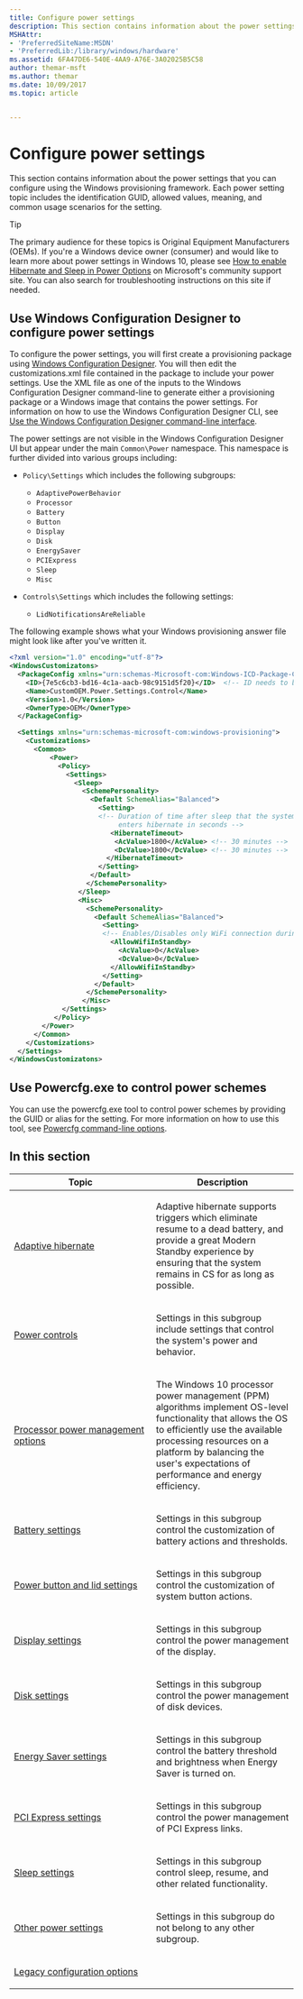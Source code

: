 ```yaml
---
title: Configure power settings
description: This section contains information about the power settings that you can configure using the Windows provisioning framework. Each power setting topic includes the identification GUID, allowed values, meaning, and common usage scenarios for the setting.
MSHAttr:
- 'PreferredSiteName:MSDN'
- 'PreferredLib:/library/windows/hardware'
ms.assetid: 6FA47DE6-540E-4AA9-A76E-3A02025B5C58
author: themar-msft
ms.author: themar
ms.date: 10/09/2017
ms.topic: article


---
```

# Configure power settings

This section contains information about the power settings that you can configure using the Windows provisioning framework. Each power setting topic includes the identification GUID, allowed values, meaning, and common usage scenarios for the setting.

> [!Tip]
> The primary audience for these topics is Original Equipment Manufacturers (OEMs). If you're a Windows device owner (consumer) and would like to learn more about power settings in Windows 10, please see [How to enable Hibernate and Sleep in Power Options](https://answers.microsoft.com/en-us/insider/forum/insider_wintp-insider_personal/how-to-enable-hibernate-and-sleep-in-power-options/2bca761d-a35a-4d07-9e7b-dc2c8f2330b3) on Microsoft's community support site. You can also search for troubleshooting instructions on this site if needed.

## Use Windows Configuration Designer to configure power settings

To configure the power settings, you will first create a provisioning package using [Windows Configuration Designer](https://docs.microsoft.com/en-us/windows/configuration/provisioning-packages/provisioning-install-icd). You will then edit the customizations.xml file contained in the package to include your power settings. Use the XML file as one of the inputs to the Windows Configuration Designer command-line to generate either a provisioning package or a Windows image that contains the power settings. For information on how to use the Windows Configuration Designer CLI, see [Use the Windows Configuration Designer command-line interface](https://docs.microsoft.com/en-us/windows/configuration/provisioning-packages/provisioning-command-line).

The power settings are not visible in the Windows Configuration Designer UI but appear under the main `Common\Power` namespace. This namespace is further divided into various groups including:

* `Policy\Settings` which includes the following subgroups:
  * `AdaptivePowerBehavior`
  * `Processor`
  * `Battery`
  * `Button`
  * `Display`
  * `Disk`
  * `EnergySaver`
  * `PCIExpress`
  * `Sleep`
  * `Misc`

* `Controls\Settings` which includes the following settings:
  * `LidNotificationsAreReliable`

The following example shows what your Windows provisioning answer file might look like after you've written it.

```XML
<?xml version="1.0" encoding="utf-8"?>
<WindowsCustomizatons>
  <PackageConfig xmlns="urn:schemas-Microsoft-com:Windows-ICD-Package-Config.v1.0">
    <ID>{7e5c6cb3-bd16-4c1a-aacb-98c9151d5f20}</ID>  <!-- ID needs to be be unique GUID for the package -->
    <Name>CustomOEM.Power.Settings.Control</Name>
    <Version>1.0</Version>
    <OwnerType>OEM</OwnerType>
  </PackageConfig>

  <Settings xmlns="urn:schemas-microsoft-com:windows-provisioning">
    <Customizations>
      <Common>
          <Power>
            <Policy>
              <Settings>
                <Sleep>
                  <SchemePersonality>
                    <Default SchemeAlias="Balanced">
                      <Setting>
                      <!-- Duration of time after sleep that the system automatically wakes and 
                           enters hibernate in seconds -->
                         <HibernateTimeout> 
                          <AcValue>1800</AcValue> <!-- 30 minutes -->
                          <DcValue>1800</DcValue> <!-- 30 minutes -->
                        </HibernateTimeout>
                      </Setting>
                    </Default>
                   </SchemePersonality>
                 </Sleep>
                 <Misc>
                   <SchemePersonality>
                     <Default SchemeAlias="Balanced">
                       <Setting>
                       <!-- Enables/Disables only WiFi connection during standby -->
                         <AllowWifiInStandby>
                           <AcValue>0</AcValue>
                           <DcValue>0</DcValue>
                         </AllowWifiInStandby>
                       </Setting>
                     </Default>
                   </SchemePersonality>
                  </Misc>
             </Settings>
           </Policy>
        </Power>
      </Common>
    </Customizations>
  </Settings>
</WindowsCustomizatons>
```

## Use Powercfg.exe to control power schemes

You can use the powercfg.exe tool to control power schemes by providing the GUID or alias for the setting. For more information on how to use this tool, see [Powercfg command-line options](https://docs.microsoft.com/en-us/windows-hardware/design/device-experiences/powercfg-command-line-options).

## In this section

<table>
<colgroup>
<col width="50%" />
<col width="50%" />
</colgroup>
<thead>
<tr class="header">
<th>Topic</th>
<th>Description</th>
</tr>
</thead>
<tbody>
<tr class="odd">
<td><p><a href="adaptive-hibernate.md" data-raw-source="[Adaptive hibernate](adaptive-hibernate.md)">Adaptive hibernate</a></p></td>
<td><p>Adaptive hibernate supports triggers which eliminate resume to a dead battery, and provide a great Modern Standby experience by ensuring that the system remains in CS for as long as possible.</p></td>
</tr>
<tr class="even">
<td><p><a href="power-controls.md" data-raw-source="[Power controls](power-controls.md)">Power controls</a></p></td>
<td><p>Settings in this subgroup include settings that control the system&#39;s power and behavior.</p></td>
</tr>
<tr class="odd">
<td><p><a href="configure-processor-power-management-options.md" data-raw-source="[Processor power management options](configure-processor-power-management-options.md)">Processor power management options</a></p></td>
<td><p>The Windows 10 processor power management (PPM) algorithms implement OS-level functionality that allows the OS to efficiently use the available processing resources on a platform by balancing the user&#39;s expectations of performance and energy efficiency.</p></td>
</tr>
<tr class="even">
<td><p><a href="battery-settings.md" data-raw-source="[Battery settings](battery-settings.md)">Battery settings</a></p></td>
<td><p>Settings in this subgroup control the customization of battery actions and thresholds.</p></td>
</tr>
<tr class="odd">
<td><p><a href="power-button-and-lid-settings.md" data-raw-source="[Power button and lid settings](power-button-and-lid-settings.md)">Power button and lid settings</a></p></td>
<td><p>Settings in this subgroup control the customization of system button actions.</p></td>
</tr>
<tr class="even">
<td><p><a href="display-settings.md" data-raw-source="[Display settings](display-settings.md)">Display settings</a></p></td>
<td><p>Settings in this subgroup control the power management of the display.</p></td>
</tr>
<tr class="odd">
<td><p><a href="disk-settings.md" data-raw-source="[Disk settings](disk-settings.md)">Disk settings</a></p></td>
<td><p>Settings in this subgroup control the power management of disk devices.</p></td>
</tr>
<tr class="even">
<td><p><a href="energy-saver-settings.md" data-raw-source="[Energy Saver settings](energy-saver-settings.md)">Energy Saver settings</a></p></td>
<td><p>Settings in this subgroup control the battery threshold and brightness when Energy Saver is turned on.</p></td>
</tr>
<tr class="odd">
<td><p><a href="pci-express-settings.md" data-raw-source="[PCI Express settings](pci-express-settings.md)">PCI Express settings</a></p></td>
<td><p>Settings in this subgroup control the power management of PCI Express links.</p></td>
</tr>
<tr class="even">
<td><p><a href="sleep-settings.md" data-raw-source="[Sleep settings](sleep-settings.md)">Sleep settings</a></p></td>
<td><p>Settings in this subgroup control sleep, resume, and other related functionality.</p></td>
</tr>
<tr class="odd">
<td><p><a href="no-subgroup-settings.md" data-raw-source="[Other power settings](no-subgroup-settings.md)">Other power settings</a></p></td>
<td><p>Settings in this subgroup do not belong to any other subgroup.</p></td>
</tr>
<tr class="even">
<td><p><a href="legacy-configuration-options.md" data-raw-source="[Legacy configuration options](legacy-configuration-options.md)">Legacy configuration options</a></p></td>
<td></td>
</tr>
</tbody>
</table>
